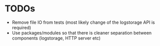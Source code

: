 # TODOs

* Remove file IO from tests (most likely change of the logstorage API is required)
* Use packages/modules so that there is cleaner separation between components (logstorage, HTTP server etc)